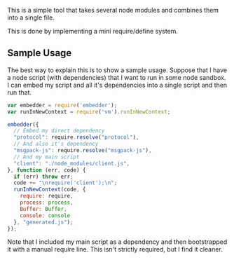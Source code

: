 This is a simple tool that takes several node modules and combines them into a single file.

This is done by implementing a mini require/define system.

## Sample Usage

The best way to explain this is to show a sample usage.  Suppose that I have a node script (with dependencies) that I want to run in some node sandbox.  I can embed my script and all it's dependencies into a single script and then run that.

``` javascript
var embedder = require('embedder');
var runInNewContext = require('vm').runInNewContext;

embedder({
  // Embed my direct dependency
  "protocol": require.resolve("protocol"),
  // And also it's dependency
  "msgpack-js": require.resolve("msgpack-js"),
  // And my main script
  "client": "./node_modules/client.js",
}, function (err, code) {
  if (err) throw err;
  code += "\nrequire('client');\n";
  runInNewContext(code, {
    require: require,
    process: process,
    Buffer: Buffer,
    console: console
  }, "generated.js");
});
```

Note that I included my main script as a dependency and then bootstrapped it with a manual require line.  This isn't strictly required, but I find it cleaner.